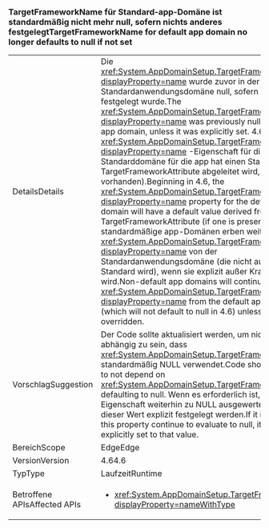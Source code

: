 ### <a name="targetframeworkname-for-default-app-domain-no-longer-defaults-to-null-if-not-set"></a><span data-ttu-id="d8069-101">TargetFrameworkName für Standard-app-Domäne ist standardmäßig nicht mehr null, sofern nichts anderes festgelegt</span><span class="sxs-lookup"><span data-stu-id="d8069-101">TargetFrameworkName for default app domain no longer defaults to null if not set</span></span>

|   |   |
|---|---|
|<span data-ttu-id="d8069-102">Details</span><span class="sxs-lookup"><span data-stu-id="d8069-102">Details</span></span>|<span data-ttu-id="d8069-103">Die <xref:System.AppDomainSetup.TargetFrameworkName?displayProperty=name> wurde zuvor in der Standardanwendungsdomäne null, sofern sie nicht explizit festgelegt wurde.</span><span class="sxs-lookup"><span data-stu-id="d8069-103">The <xref:System.AppDomainSetup.TargetFrameworkName?displayProperty=name> was previously null in the default app domain, unless it was explicitly set.</span></span> <span data-ttu-id="d8069-104">4.6, ab der <xref:System.AppDomainSetup.TargetFrameworkName?displayProperty=name> -Eigenschaft für die Standarddomäne für die app hat einen Standardwert von TargetFrameworkAttribute abgeleitet wird, (sofern vorhanden).</span><span class="sxs-lookup"><span data-stu-id="d8069-104">Beginning in 4.6, the <xref:System.AppDomainSetup.TargetFrameworkName?displayProperty=name> property for the default app domain will have a default value derived from the TargetFrameworkAttribute (if one is present).</span></span> <span data-ttu-id="d8069-105">Nicht standardmäßige app-Domänen erben weiterhin ihre <xref:System.AppDomainSetup.TargetFrameworkName?displayProperty=name> von der Standardanwendungsdomäne (die nicht auf null in 4.6 Standard wird), wenn sie explizit außer Kraft gesetzt wird.</span><span class="sxs-lookup"><span data-stu-id="d8069-105">Non-default app domains will continue to inherit their <xref:System.AppDomainSetup.TargetFrameworkName?displayProperty=name> from the default app domain (which will not default to null in 4.6) unless it is explicitly overridden.</span></span>|
|<span data-ttu-id="d8069-106">Vorschlag</span><span class="sxs-lookup"><span data-stu-id="d8069-106">Suggestion</span></span>|<span data-ttu-id="d8069-107">Der Code sollte aktualisiert werden, um nicht davon abhängig zu sein, dass <xref:System.AppDomainSetup.TargetFrameworkName> standardmäßig NULL verwendet.</span><span class="sxs-lookup"><span data-stu-id="d8069-107">Code should be updated to not depend on <xref:System.AppDomainSetup.TargetFrameworkName> defaulting to null.</span></span> <span data-ttu-id="d8069-108">Wenn es erforderlich ist, dass diese Eigenschaft weiterhin zu NULL ausgewertet wird, kann dieser Wert explizit festgelegt werden.</span><span class="sxs-lookup"><span data-stu-id="d8069-108">If it is required that this property continue to evaluate to null, it can be explicitly set to that value.</span></span>|
|<span data-ttu-id="d8069-109">Bereich</span><span class="sxs-lookup"><span data-stu-id="d8069-109">Scope</span></span>|<span data-ttu-id="d8069-110">Edge</span><span class="sxs-lookup"><span data-stu-id="d8069-110">Edge</span></span>|
|<span data-ttu-id="d8069-111">Version</span><span class="sxs-lookup"><span data-stu-id="d8069-111">Version</span></span>|<span data-ttu-id="d8069-112">4.6</span><span class="sxs-lookup"><span data-stu-id="d8069-112">4.6</span></span>|
|<span data-ttu-id="d8069-113">Typ</span><span class="sxs-lookup"><span data-stu-id="d8069-113">Type</span></span>|<span data-ttu-id="d8069-114">Laufzeit</span><span class="sxs-lookup"><span data-stu-id="d8069-114">Runtime</span></span>|
|<span data-ttu-id="d8069-115">Betroffene APIs</span><span class="sxs-lookup"><span data-stu-id="d8069-115">Affected APIs</span></span>|<ul><li><xref:System.AppDomainSetup.TargetFrameworkName?displayProperty=nameWithType></li></ul>|

